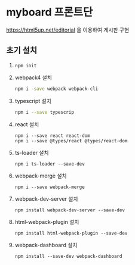 # myboard 프론트단

https://html5up.net/editorial 을 이용하여 게시판 구현

## 초기 설치

1. `npm init`

2. webpack4 설치

   ```bash
   npm i -save webpack webpack-cli
   ```

3. typescript 설치

   ```bash
   npm i --save typescrip
   ```

4. react 설치

   ```
   npm i --save react react-dom
   npm i --save @types/react @types/react-dom
   ```

5. ts-loader 설치

   ```
   npm i ts-loader --save-dev
   ```

6. webpack-merge 설치

   ```
   npm i --save webpack-merge
   ```

7. webpack-dev-server 설치

   ```
   npm install webpack-dev-server --save-dev
   ```

8. html-webpack-plugin 설치

   ```
   npm install html-webpack-plugin --save-dev
   ```

9. webpack-dashboard 설치

   ```
   npm install --save-dev webpack-dashboard
   ```
